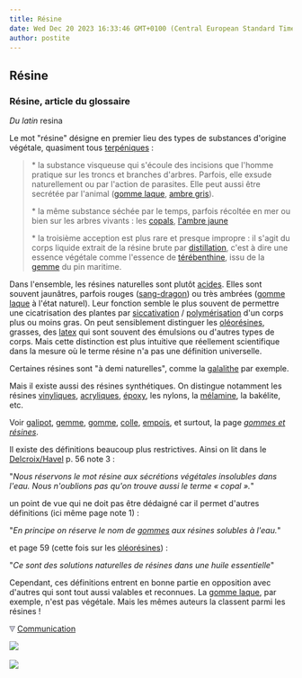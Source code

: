 ```yaml
---
title: Résine
date: Wed Dec 20 2023 16:33:46 GMT+0100 (Central European Standard Time)
author: postite
---
```


## Résine
### Résine, article du glossaire
 _Du latin_ resina

Le mot "résine" désigne en premier lieu des types de substances d'origine végétale, quasiment tous [terpéniques](terpene.html) :

> \* la substance visqueuse qui s'écoule des incisions que l'homme pratique sur les troncs et branches d'arbres. Parfois, elle exsude naturellement ou par l'action de parasites. Elle peut aussi être secrétée par l'animal ([gomme laque](l.html), [ambre gris](resinessolach.html#ambregris)).
> 
> \* la même substance séchée par le temps, parfois récoltée en mer ou bien sur les arbres vivants : les [copals](resinessolach.html#lescopals), [l'ambre jaune](resinessolach.html#lambre)
> 
> \* la troisième acception est plus rare et presque impropre : il s'agit du corps liquide extrait de la résine brute par [distillation](distillationraffinage.html), c'est à dire une essence végétale comme l'essence de [térébenthine](terebenthine.html), issu de la [gemme](gemme.html) du pin maritime.

Dans l'ensemble, les résines naturelles sont plutôt [acides](acides.html). Elles sont souvent jaunâtres, parfois rouges ([sang-dragon](s.html#sangdragon)) ou très ambrées ([gomme laque](gommelaque.html) à l'état naturel). Leur fonction semble le plus souvent de permettre une cicatrisation des plantes par [siccativation](s.html#sechageetsiccativation) / [polymérisation](polymere.html) d'un corps plus ou moins gras. On peut sensiblement distinguer les [oléorésines](oleoresine.html), grasses, des [latex](latex.html) qui sont souvent des émulsions ou d'autres types de corps. Mais cette distinction est plus intuitive que réellement scientifique dans la mesure où le terme résine n'a pas une définition universelle.

Certaines résines sont "à demi naturelles", comme la [galalithe](galalithe.html) par exemple.

Mais il existe aussi des résines synthétiques. On distingue notamment les résines [vinyliques](vinylegloss.html), [acryliques](acryliquegloss.html), [époxy](epoxy.html), les nylons, la [mélamine](melamine.html), la bakélite, etc.

Voir [galipot](galipot.html), [gemme](gemme.html), [gomme](gomme.html), [colle](colle.html), [empois](empois.html), et surtout, la page _[gommes et résines](gommesetresines.html)_.

Il existe des définitions beaucoup plus restrictives. Ainsi on lit dans le [Delcroix/Havel](livres.html#delcroix) p. 56 note 3 :

"_Nous réservons le mot résine aux sécrétions végétales insolubles dans l'eau. Nous n'oublions pas qu'on trouve aussi le terme « copal »._"

un point de vue qui ne doit pas être dédaigné car il permet d'autres définitions (ici même page note 1) :

"_En principe on réserve le nom de [gommes](gomme.html) aux résines solubles à l'eau._"

et page 59 (cette fois sur les [oléorésines](oleoresine.html)) :

"_Ce sont des solutions naturelles de résines dans une huile essentielle_"

Cependant, ces définitions entrent en bonne partie en opposition avec d'autres qui sont tout aussi valables et reconnues. La [gomme laque](gommelaque.html), par exemple, n'est pas végétale. Mais les mêmes auteurs la classent parmi les résines !



![](images/flechebas.gif) [Communication](http://www.artrealite.com/annonceurs.htm) 

[![](https://cbonvin.fr/sites/regie.artrealite.com/visuels/campagne1.png)](index-2.html#20131014)

![](https://cbonvin.fr/sites/regie.artrealite.com/visuels/campagne2.png)
